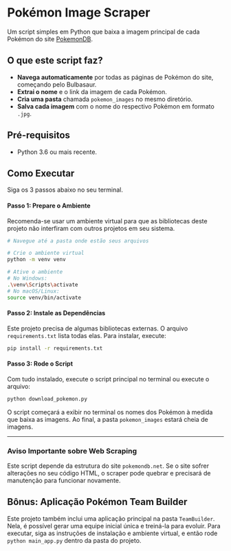 # Pokémon Image Scraper

Um script simples em Python que baixa a imagem principal de cada Pokémon do site [PokemonDB](https://pokemondb.net).

## O que este script faz?

- **Navega automaticamente** por todas as páginas de Pokémon do site, começando pelo Bulbasaur.
- **Extrai o nome** e o link da imagem de cada Pokémon.
- **Cria uma pasta** chamada `pokemon_images` no mesmo diretório.
- **Salva cada imagem** com o nome do respectivo Pokémon em formato `.jpg`.

## Pré-requisitos

- Python 3.6 ou mais recente.

## Como Executar

Siga os 3 passos abaixo no seu terminal.

#### Passo 1: Prepare o Ambiente

Recomenda-se usar um ambiente virtual para que as bibliotecas deste projeto não interfiram com outros projetos em seu sistema.

```sh
# Navegue até a pasta onde estão seus arquivos

# Crie o ambiente virtual
python -m venv venv

# Ative o ambiente
# No Windows:
.\venv\Scripts\activate
# No macOS/Linux:
source venv/bin/activate
```

#### Passo 2: Instale as Dependências

Este projeto precisa de algumas bibliotecas externas. O arquivo `requirements.txt` lista todas elas. Para instalar, execute:

```sh
pip install -r requirements.txt
```

#### Passo 3: Rode o Script

Com tudo instalado, execute o script principal no terminal ou execute o arquivo:

```sh
python download_pokemon.py
```

O script começará a exibir no terminal os nomes dos Pokémon à medida que baixa as imagens. Ao final, a pasta `pokemon_images` estará cheia de imagens.

---

### Aviso Importante sobre Web Scraping

Este script depende da estrutura do site `pokemondb.net`. Se o site sofrer alterações no seu código HTML, o scraper pode quebrar e precisará de manutenção para funcionar novamente.

## Bônus: Aplicação Pokémon Team Builder

Este projeto também inclui uma aplicação principal na pasta `TeamBuilder`. Nela, é possível gerar uma equipe inicial única e treiná-la para evoluir. Para executar, siga as instruções de instalação e ambiente virtual, e então rode `python main_app.py` dentro da pasta do projeto.